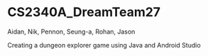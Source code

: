 # CS2340A_DreamTeam27

Aidan, Nik, Pennon, Seung-a, Rohan, Jason

Creating a dungeon explorer game using Java and Android Studio
